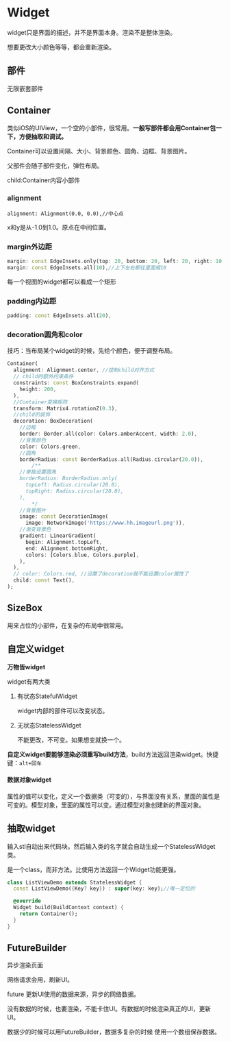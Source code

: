 # Widget

widget只是界面的描述，并不是界面本身。渲染不是整体渲染。

想要更改大小颜色等等，都会重新渲染。

## 部件

无限嵌套部件

## Container

类似iOS的UIView，一个空的小部件，很常用。**一般写部件都会用Container包一下，方便抽取和调试。**

Container可以设置间隔、大小、背景颜色、圆角、边框、背景图片。

父部件会随子部件变化，弹性布局。

child:Container内容小部件

### alignment

```
alignment: Alignment(0.0, 0.0),//中心点
```

x和y是从-1.0到1.0。原点在中间位置。

### margin外边距

```dart
margin: const EdgeInsets.only(top: 20, bottom: 20, left: 20, right: 10),
margin: const EdgeInsets.all(10),//上下左右都往里面缩10
```

每一个视图的widget都可以看成一个矩形

### padding内边距

```dart
padding: const EdgeInsets.all(20),
```

### decoration圆角和color

技巧：当布局某个widget的时候，先给个颜色，便于调整布局。

```dart
Container(
  alignment: Alignment.center, //控制child对齐方式
  // child的额外约束条件
  constraints: const BoxConstraints.expand(
    height: 200,
  ),
  //Container变换矩阵
  transform: Matrix4.rotationZ(0.3),
  //child的装饰
  decoration: BoxDecoration(
    //边框
    border: Border.all(color: Colors.amberAccent, width: 2.0),
    //背景颜色
    color: Colors.green,
    //圆角
    borderRadius: const BorderRadius.all(Radius.circular(20.0)),
		/**
    //单独设置圆角
    borderRadius: BorderRadius.only(
      topLeft: Radius.circular(20.0),
      topRight: Radius.circular(20.0),
    ),
		*/
    //背景图片
    image: const DecorationImage(
      image: NetworkImage('https://www.hh.imageurl.png')),
    //渐变背景色
    gradient: LinearGradient(
      begin: Alignment.topLeft,
      end: Alignment.bottomRight,
      colors: [Colors.blue, Colors.purple],
    ),
  ),
  // color: Colors.red, //设置了decoration就不能设置color属性了
  child: const Text(),
);
```

## SizeBox

用来占位的小部件，在复杂的布局中很常用。

## 自定义widget

**万物皆widget**

widget有两大类

1. 有状态StatefulWidget

   widget内部的部件可以改变状态。

2. 无状态StatelessWidget

   不能更改，不可变。如果想变就换一个。

**自定义widget要能够渲染必须重写build方法**，build方法返回渲染widget。快捷键：`alt+回车`

#### 数据对象widget

属性的值可以变化，定义一个数据类（可变的），与界面没有关系，里面的属性是可变的。模型对象，里面的属性可以变。通过模型对象创建新的界面对象。

## 抽取widget

输入stl自动出来代码块。然后输入类的名字就会自动生成一个StatelessWidget类。

是一个class，而非方法。比使用方法返回一个Widget功能更强。

```dart
class ListViewDemo extends StatelessWidget {
  const ListViewDemo({Key? key}) : super(key: key);//唯一定位的

  @override
  Widget build(BuildContext context) {
    return Container();
  }
}
```

## FutureBuilder

异步渲染页面

网络请求会用，刷新UI。

future 更新UI使用的数据来源，异步的网络数据。

没有数据的时候，也要渲染，不能卡住UI。有数据的时候渲染真正的UI，更新UI。

数据少的时候可以用FutureBuilder，数据多复杂的时候 使用一个数组保存数据。
